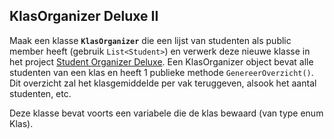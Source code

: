 ## KlasOrganizer Deluxe II
Maak een klasse **``KlasOrganizer``** die een lijst van studenten als public member heeft (gebruik ``List<Student>``) en verwerk deze nieuwe klasse in het project [Student Organizer Deluxe](../8_klassen/A_practica.md#student-organizer-deluxe). Een KlasOrganizer object bevat alle studenten van een klas en heeft 1 publieke methode ``GenereerOverzicht()``. Dit overzicht zal het klasgemiddelde per vak teruggeven, alsook het aantal studenten, etc.

Deze klasse bevat voorts een variabele die de klas bewaard (van type enum Klas).

